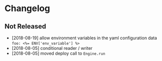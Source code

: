 # Changelog

## Not Released
- [2018-08-19] allow environment variables in the yaml configuration data `foo: <%= ENV['env_variable'] %>`
- [2018-08-05] conditional reader / writer
- [2018-08-05] moved deploy call to `Engine.run`
